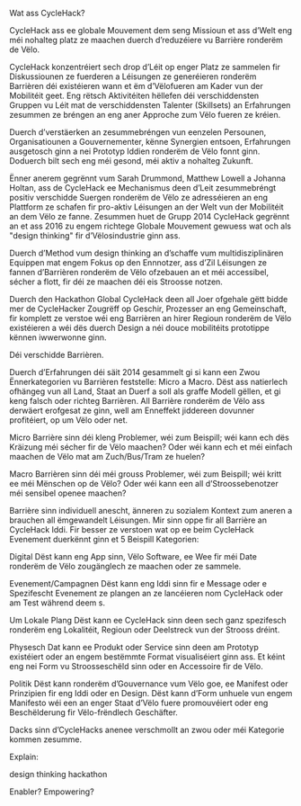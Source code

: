 Wat ass CycleHack?
 
CycleHack ass ee globale Mouvement dem seng Missioun et ass d’Welt eng méi nohalteg platz ze maachen duerch d’reduzéiere vu Barrière ronderëm de Vëlo.
 
CycleHack konzentréiert sech drop d’Léit op enger Platz ze sammelen fir Diskussiounen ze fuerderen a Léisungen ze generéieren ronderëm Barrièren déi existéieren wann et ëm d’Vëlofueren am Kader vun der Mobilitéit geet. Eng rëtsch Aktivitéiten hëllefen déi verschiddensten Gruppen vu Léit mat de verschiddensten Talenter (Skillsets) an Erfahrungen zesummen ze bréngen an eng aner Approche zum Vëlo fueren ze kréien.
 
Duerch d’verstäerken an zesummebréngen vun eenzelen Persounen, Organisatiounen a Gouvernementer, kënne Synergien entsoen, Erfahrungen ausgetosch ginn a nei Prototyp Iddien ronderëm de Vëlo fonnt ginn. Doduerch bilt sech eng méi gesond, méi aktiv a nohalteg Zukunft.
 
Ënner anerem gegrënnt vum Sarah Drummond, Matthew Lowell a Johanna Holtan, ass de CycleHack ee Mechanismus deen d’Leit zesummebréngt positiv verschidde Suergen ronderëm de Vëlo ze adresséieren an eng Plattform ze schafen fir pro-aktiv Léisungen an der Welt vun der Mobilitéit an dem Vëlo ze fanne. Zesummen huet de Grupp 2014 CycleHack gegrënnt an et ass 2016 zu engem richtege Globale Mouvement gewuess wat och als "design thinking" fir d’Vëlosindustrie ginn ass.
 
Duerch d’Method vum design thinking an d’schaffe vum multidisziplinären Equippen mat engem Fokus op den Ennnotzer, ass d’Zil Léisungen ze fannen d’Barrièren ronderëm de Vëlo ofzebauen an et méi accessibel, sécher a flott, fir déi ze maachen déi eis Stroosse notzen.
 
Duerch den Hackathon Global CycleHack deen all Joer ofgehale gëtt bidde mer de CycleHacker Zougrëff op Geschir, Prozesser an eng Gemeinschaft, fir komplett ze verstoe wéi eng Barrièren an hirer Regioun ronderëm de Vëlo existéieren a wéi dës duerch Design a néi douce mobilitéits prototippe kënnen iwwerwonne ginn.
 
Déi verschidde Barrièren.
 
Duerch d’Erfahrungen déi säit 2014 gesammelt gi si kann een Zwou Ënnerkategorien vu Barrièren feststelle: Micro a Macro.
Dëst ass natierlech ofhängeg vun all Land, Staat an Duerf a soll als graffe Modell gëllen, et gi keng falsch oder richteg Barrièren. All Barrière ronderëm de Vëlo ass derwäert erofgesat ze ginn, well am Enneffekt jiddereen dovunner profitéiert, op um Vëlo oder net.
 
Micro Barrière sinn déi kleng Problemer, wéi zum Beispill; wéi kann ech dës Kräizung méi sécher fir de Vëlo maachen? Oder wéi kann ech et méi einfach maachen de Vëlo mat am Zuch/Bus/Tram ze huelen?
 
Macro Barrièren sinn déi méi grouss Problemer, wéi zum Beispill; wéi kritt ee méi Mënschen op de Vëlo? Oder wéi kann een all d’Stroossebenotzer méi sensibel openee maachen?
 
Barrière sinn individuell anescht, änneren zu sozialem Kontext zum aneren a brauchen all ëmgewandelt Léisungen. Mir sinn oppe fir all Barrière an CycleHack Iddi. Fir besser ze verstoen wat op ee beim CycleHack Evenement duerkënnt ginn et 5 Beispill Kategorien:
 
Digital
Dëst kann eng App sinn, Vëlo Software, ee Wee fir méi Date ronderëm de Vëlo zougänglech ze maachen oder ze sammele.
 
Evenement/Campagnen
Dëst kann eng Iddi sinn fir e Message oder e Spezifescht Evenement ze plangen an ze lancéieren nom CycleHack oder am Test während deem s.
 
Um Lokale Plang
Dëst kann ee CycleHack sinn deen sech ganz spezifesch ronderëm eng Lokalitéit, Regioun oder Deelstreck vun der Strooss dréint.
 
Physesch
Dat kann ee Produkt oder Service sinn deen am Prototyp existéiert oder an engem bestëmmte Format visualiséiert ginn ass. Et kéint eng nei Form vu Stroosseschëld sinn oder en Accessoire fir de Vëlo.
 
Politik
Dëst kann ronderëm d’Gouvernance vum Vëlo goe, ee Manifest oder Prinzipien fir eng Iddi oder en Design. Dëst kann d’Form unhuele vun engem Manifesto wéi een an enger Staat d’Vëlo fuere promouvéiert oder eng Beschëlderung fir Vëlo-frëndlech Geschäfter.
 
Dacks sinn d’CycleHacks anenee verschmollt an zwou oder méi Kategorie kommen zesumme.
 
 
Explain:
 
design thinking
hackathon
 
 
Enabler?
Empowering? 
